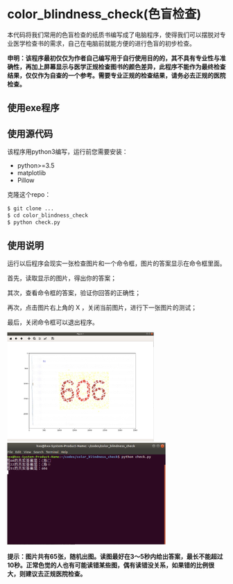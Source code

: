 # color_blindness_check(色盲检查)
本代码将我们常用的色盲检查的纸质书编写成了电脑程序，使得我们可以摆脱对专业医学检查书的需求，自己在电脑前就能方便的进行色盲的初步检查。

**申明：该程序最初仅仅为作者自己编写用于自行使用目的的，其不具有专业性与准确性，再加上屏幕显示与医学正规检查图书的颜色差异，此程序不能作为最终检查结果，仅仅作为自查的一个参考。需要专业正规的检查结果，请务必去正规的医院检查。**



## 使用exe程序



## 使用源代码

该程序用python3编写，运行前您需要安装：

- python>=3.5
- matplotlib
- Pillow



克隆这个repo：

```shell
$ git clone ...
$ cd color_blindness_check
$ python check.py
```



## 使用说明

运行以后程序会现实一张检查图片和一个命令框，图片的答案显示在命令框里面。

首先，读取显示的图片，得出你的答案；

其次，查看命令框的答案，验证你回答的正确性；

再次，点击图片右上角的 X ，关闭当前图片，进行下一张图片的测试；

最后，关闭命令框可以退出程序。

<img src="./imgs/example1.png" style="zoom: 33%;" /> <img src="./imgs/example2.png" style="zoom:50%;" />

**提示：图片共有65张，随机出图。读图最好在3～5秒内给出答案，最长不能超过10秒。正常色觉的人也有可能读错某些图，偶有读错没关系，如果错的比例很大，则建议去正规医院检查。**
